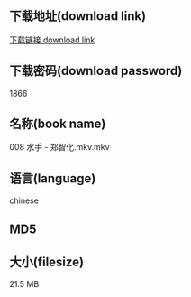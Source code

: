 ## 下载地址(download link)
[下载链接 download link](https://tutu365.netlify.app/?s=008+%E6%B0%B4%E6%89%8B+-+%E9%83%91%E6%99%BA%E5%8C%96.mkv)

## 下载密码(download password)
1866

## 名称(book name)
008 水手 - 郑智化.mkv.mkv

## 语言(language)
chinese

## MD5


## 大小(filesize)
21.5 MB
